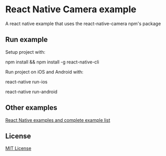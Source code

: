 # React Native Camera example

A react native example that uses the react-native-camera npm's package

## Run example

Setup project with:

npm install && npm install -g react-native-cli

Run project on iOS and Android with:

react-native run-ios

react-native run-android

## Other examples

[React Native examples and complete example list](https://github.com/guilhermebruzzi/rnExamples/)

## License

[MIT License](https://github.com/guilhermebruzzi/cameraExample/blob/master/LICENSE)

